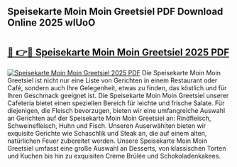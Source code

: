 ## Speisekarte Moin Moin Greetsiel PDF Download Online 2025 wlUoO

# <h2><a href="http://gc9wo6.nevu.top/?p=Speisekarte+Moin+Moin+Greetsiel">🔗 👉🔴 Speisekarte Moin Moin Greetsiel 2025 PDF</a></h2>

[![Speisekarte Moin Moin Greetsiel 2025 PDF](https://i.imgur.com/dBaPXMq.png)](http://gc9wo6.nevu.top/?p=Speisekarte+Moin+Moin+Greetsiel)
Die Speisekarte Moin Moin Greetsiel ist nicht nur eine Liste von Gerichten in einem Restaurant oder Café, sondern auch Ihre Gelegenheit, etwas zu finden, das köstlich und für Ihren Geschmack geeignet ist. Die Speisekarte Moin Moin Greetsiel unserer Cafeteria bietet einen speziellen Bereich für leichte und frische Salate. Für diejenigen, die Fleisch bevorzugen, bieten wir eine umfangreiche Auswahl an Gerichten auf der Speisekarte Moin Moin Greetsiel an: Rindfleisch, Schweinefleisch, Huhn und Fisch. Unseren Auserwählten bieten wir exquisite Gerichte wie Schaschlik und Steak an, die auf einem alten, natürlichen Feuer zubereitet werden. Unsere Speisekarte Moin Moin Greetsiel umfasst eine große Auswahl an Desserts, von klassischen Torten und Kuchen bis hin zu exquisiten Crème Brûlée und Schokoladenkakees.
